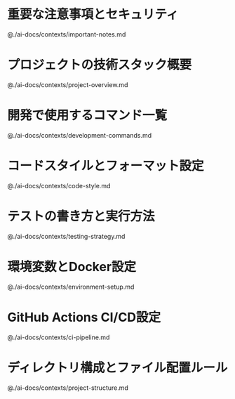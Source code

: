 # 重要な注意事項とセキュリティ
@./ai-docs/contexts/important-notes.md

# プロジェクトの技術スタック概要
@./ai-docs/contexts/project-overview.md

# 開発で使用するコマンド一覧
@./ai-docs/contexts/development-commands.md

# コードスタイルとフォーマット設定
@./ai-docs/contexts/code-style.md

# テストの書き方と実行方法
@./ai-docs/contexts/testing-strategy.md

# 環境変数とDocker設定
@./ai-docs/contexts/environment-setup.md

# GitHub Actions CI/CD設定
@./ai-docs/contexts/ci-pipeline.md

# ディレクトリ構成とファイル配置ルール
@./ai-docs/contexts/project-structure.md